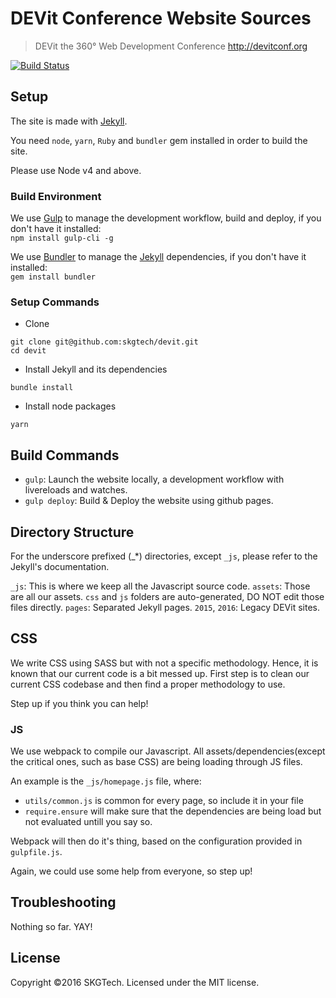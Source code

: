 # DEVit Conference Website Sources

> DEVit the 360° Web Development Conference
> http://devitconf.org

[![Build Status](https://secure.travis-ci.org/skgtech/devit.png?branch=master)](http://travis-ci.org/skgtech/devit)

## Setup

The site is made with [Jekyll](http://jekyllrb.com/).

You need `node`, `yarn`, `Ruby` and `bundler` gem installed in order to build the site.

Please use Node v4 and above.

### Build Environment

We use [Gulp](http://gulpjs.com) to manage the development workflow, build and deploy, if you don't have it installed:<br/> `npm install gulp-cli -g`

We use [Bundler](http://bundler.io/) to manage the [Jekyll](http://jekyllrb.com/) dependencies, if you don't have it installed:<br/> `gem install bundler`

### Setup Commands

* Clone
```
git clone git@github.com:skgtech/devit.git
cd devit
```
* Install Jekyll and its dependencies
```
bundle install
```
* Install node packages
```
yarn
```

## Build Commands

* `gulp`: Launch the website locally, a development workflow with livereloads and watches.
* `gulp deploy`: Build & Deploy the website using github pages.

## Directory Structure

For the underscore prefixed (_*) directories, except `_js`, please refer to the Jekyll's documentation.

`_js`: This is where we keep all the Javascript source code.
`assets`: Those are all our assets. `css` and `js` folders are auto-generated, DO NOT edit those files directly.
`pages`: Separated Jekyll pages.
`2015`, `2016`: Legacy DEVit sites.

## CSS

We write CSS using SASS but with not a specific methodology. Hence, it is known that our current code is a bit messed up. 
First step is to clean our current CSS codebase and then find a proper methodology to use. 

Step up if you think you can help!

### JS
We use webpack to compile our Javascript. All assets/dependencies(except the critical ones, such as base CSS) 
are being loading through JS files. 

An example is the `_js/homepage.js` file, where:

* `utils/common.js` is common for every page, so include it in your file
* `require.ensure` will make sure that the dependencies are being load but not evaluated untill you say so.

Webpack will then do it's thing, based on the configuration provided in `gulpfile.js`.

Again, we could use some help from everyone, so step up!

## Troubleshooting

Nothing so far. YAY!

## License

Copyright ©2016 SKGTech. Licensed under the MIT license.
